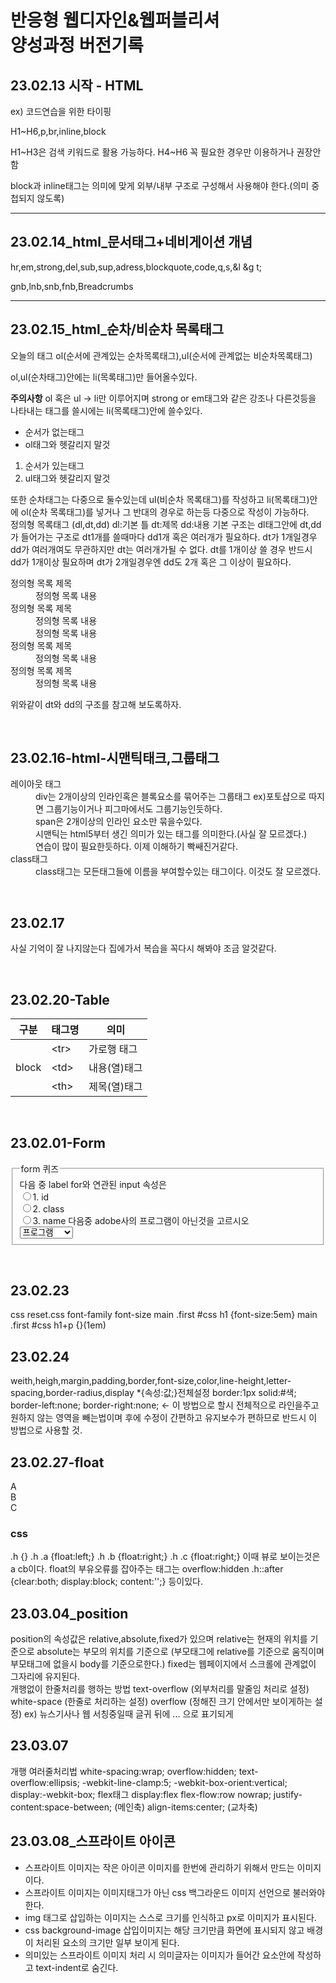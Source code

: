 <h1>반응형 웹디자인&웹퍼블리셔<br>양성과정 버전기록</h1>
<h2>23.02.13 시작 - HTML</h2>
<p>ex) 코드연습을 위한 타이핑</p>
<p>H1~H6,p,br,inline,block</p>
<p>H1~H3은 검색 키워드로 활용 가능하다. H4~H6 꼭 필요한 경우만 이용하거나 권장안함</p>
<p>block과 inline태그는 의미에 맞게 외부/내부 구조로 구성해서 사용해야 한다.(의미 중첩되지 않도록)</p>
<hr>
<h2>23.02.14_html_문서태그+네비게이션 개념</h2>
<p>hr,em,strong,del,sub,sup,adress,blockquote,code,q,s,&l &g t;</p>
<p>gnb,lnb,snb,fnb,Breadcrumbs</p>
<hr>
<h2>23.02.15_html_순차/비순차 목록태그</h2>
<p>오늘의 태그 ol(순서에 관계있는 순차목록태그),ul(순서에 관계없는 비순차목록태그)</p>
<p>ol,ul(순차태그)안에는 li(목록태그)만 들어올수있다.</p>
<p><strong>주의사항</strong> ol 혹은 ul -&gt li만 이루어지며 strong or em태그와 같은 강조나 다른것등을 나타내는 태그를 쓸시에는 li(목록태그)안에 쓸수있다.</p>
<ul>
<li>순서가 없는태그</li>
<li>ol태그와 헷갈리지 말것</li>
</ul>
<ol>
<li>순서가 있는태그</li>
<li>ul태그와 헷갈리지 말것</li>
</ol>
또한 순차태그는 다중으로 둘수있는데 ul(비순차 목록태그)를 작성하고 li(목록태그)안에 ol(순차 목록태그)를 넣거나 그 반대의 경우로 하는등 다중으로 작성이 가능하다.
<br>
정의형 목록태그 (dl,dt,dd)
dl:기본 틀 dt:제목 dd:내용
기본 구조는 dl태그안에 dt,dd가 들어가는 구조로 dt1개를 쓸때마다 dd1개 혹은 여러개가 필요하다. dt가 1개일경우 dd가 여러개여도 무관하지만
dt는 여러개가될 수 없다. dt를 1개이상 쓸 경우 반드시 dd가 1개이상 필요하며 dt가 2개일경우엔 dd도 2개 혹은 그 이상이 필요하다.
<dl>
  <dt>정의형 목록 제목</dt>
  <dd>정의형 목록 내용</dd>

  <dt>정의형 목록 제목</dt>
  <dd>정의형 목록 내용</dd>
  <dd>정의형 목록 내용</dd>

  <dt>정의형 목록 제목</dt>
  <dd>정의형 목록 내용</dd>
  <dt>정의형 목록 제목</dt>
  <dd>정의형 목록 내용</dd>

위와같이 dt와 dd의 구조를 참고해 보도록하자.
  </dl>
  <br>
<div class="study">
  <h2>23.02.16-html-시맨틱태크,그룹태그</h2>
<dl>
  <dt>레이아웃 태그</dt>
  <dd>div는 2개이상의 인라인혹은 블록요소를 묶어주는 그룹태그 ex)포토샵으로 따지면 그룹기능이거나 피그마에서도 그룹기능인듯하다.</dd>
  <dd>span은 2개이상의 인라인 요소만 묶을수있다.</dd>
  <dd>시맨틱는 html5부터 생긴 의미가 있는 태그를 의미한다.(사실 잘 모르겠다.)</dd>
  <dd>연습이 많이 필요한듯하다. 이제 이해하기 빡쌔진거같다.</dd>
  <dt>class태그</dt>
  <dd>class태그는 모든태그들에 이름을 부여할수있는 태그이다. 이것도 잘 모르겠다.</dd>
</div>
</dl>
<br>
<h2>23.02.17</h2>
<p>사실 기억이 잘 나지않는다 집에가서 복습을 꼭다시 해봐야 조금 알것같다.</p>
<br>
<h2>23.02.20-Table</h2>
<table>
  <thead>
    <tr>
      <th>구분</th>
      <th>태그명</th>
      <th>의미</th>
    </tr>
  </thead>
  <tbody>
    <tr>
      <td rowspan="3">block</td>
      <td>&lt;tr&gt;</td>
      <td>가로행 태그</td>
    </tr>
        <tr>
      <!--<td></td>--!>
      <td>&lt;td&gt;</td>
      <td>내용(열)태그</td>
    </tr>
        <tr>
      <!--<td></td>--!>
      <td>&lt;th&gt;</td>
      <td>제목(열)태그</td>
    </tr>
  </tbody>
</table>
<br>
<h2>23.02.01-Form</h2>
<form action="#" method="get">
  <fieldset>
    <legend>form 퀴즈</legend>
    <span>다음 중 label for와 연관된 input 속성은</span>
    <br>
    <label><input type="radio" name="quiz" value="id">1. id</label><br>
    <label><input type="radio" name="quiz" value="class">2. class</label><br>
    <label><input type="radio" name="quiz" value="name">3. name</label>
<span>다음중 adobe사의 프로그램이 아닌것을 고르시오</span>
<br>
<select name="adobe">
<option name="adobe" value="none">프로그램</option>
<option name="adobe" value="photo">photoshop</option>
<option name="adobe" value="inde">indesign</option>
<option name="adobe" value="fig">figma</option>
</select>
  </fieldset>
</form>
<br>
<h2>23.02.23</h2>
css
reset.css
font-family
font-size
main .first #css h1 {font-size:5em}
main .first #css h1+p {}(1em)
<br>
<h2>23.02.24</h2>
weith,heigh,margin,padding,border,font-size,color,line-height,letter-spacing,border-radius,display
*{속성:값;}전체설정
border:1px solid:#색;
border-left:none; border-right:none; <- 이 방법으로 할시 전체적으로 라인을주고 원하지 않는 영역을 빼는법이며 후에 수정이 간편하고
유지보수가 편하므로 반드시 이 방법으로 사용할 것.
<br>
<h2>23.02.27-float</h2>
<div class="h">
  <div class="a">A</div>
  <div class="b">B</div>
  <div class="c">C</div>
</div>
<h3>css</h3>
.h {}
.h .a {float:left;}
.h .b {float:right;}
.h .c {float:right;}
이때 뷰로 보이는것은
a     cb이다.
float의 부유오류를 잡아주는 태그는
overflow:hidden
.h::after {clear:both; display:block; content:'';}
등이있다.
<br>
<h2>23.03.04_position</h2>
position의 속성값은 relative,absolute,fixed가 있으며
relative는 현재의 위치를 기준으로
absolute는 부모의 위치를 기준으로 (부모태그에 relative를 기준으로 움직이며 부모태그에 없을시 body를 기준으로한다.)
fixed는 웹페이지에서 스크롤에 관계없이 그자리에 유지된다.
<br>
개행없이 한줄처리를 행하는 방법
text-overflow (외부처리를 말줄임 처리로 설정)
white-space (한줄로 처리하는 설정)
overflow (정해진 크기 안에서만 보이게하는 설정)
ex) 뉴스기사나 웹 서칭중일때 글귀 뒤에 ... 으로 표기되게 
<br>
<h2>23.03.07</h2>
개행 여러줄처리법
white-spacing:wrap;
overflow:hidden;
text-overflow:ellipsis;
-webkit-line-clamp:5;
-webkit-box-orient:vertical;
display:-webkit-box;
flex태그
display:flex
flex-flow:row nowrap;
justify-content:space-between;  (메인축)
align-items:center; (교차축)
<br>
<h2>23.03.08_스프라이트 아이콘</h2>
    <ul>
        <li>스프라이트 이미지는 작은 아이콘 이미지를 한번에 관리하기 위해서 만드는 이미지이다.</li>
        <li>스프라이트 이미지는 이미지태그가 아닌 css 백그라운드 이미지 선언으로 불러와야 한다.</li>
        <li>img 태그로 삽입하는 이미지는 스스로 크기를 인식하고 px로 이미지가 표시된다.</li>
        <li>css background-image 삽입이미지는 해당 크기만큼 화면에 표시되지 않고 배경이 처리된 요소의 크기만 일부 보이게 된다.</li>
        <li>의미있는 스프라이트 이미지 처리 시 의미글자는 이미지가 들어간 요소안에 작성하고 text-indent로 숨긴다.</li>
    </ul>
